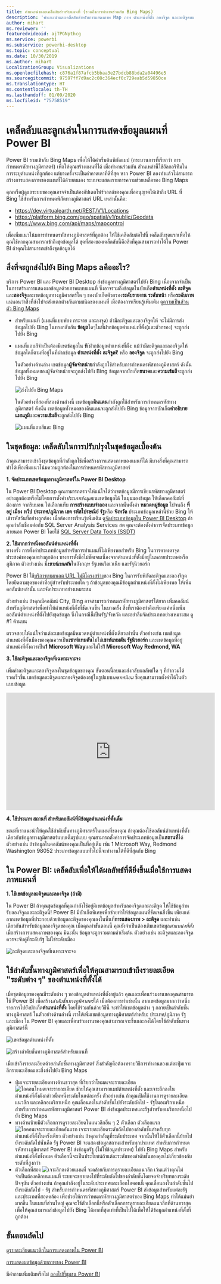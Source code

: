 ```yaml
---
title: คำแนะนำและเคล็ดลับสำหรับแผนที่ (รวมถึงการทำงานร่วมกับ Bing Maps)
description: 'คำแนะนำและเคล็ดลับสำหรับการแสดงภาพ Map ภาพ ตำแหน่งที่ตั้ง ลองจิจูด และละติจูดบน Power BI และวิธีการที่ฟังก์ชั่นเหล่านี้ทำงานกับ Bing Maps '
author: mihart
ms.reviewer: ''
featuredvideoid: ajTPGNpthcg
ms.service: powerbi
ms.subservice: powerbi-desktop
ms.topic: conceptual
ms.date: 10/30/2019
ms.author: mihart
LocalizationGroup: Visualizations
ms.openlocfilehash: c876a1f87afcb5bbaa3e27bdcb88bda2a04496e5
ms.sourcegitcommit: 97597ff7d9ac2c08c364ecf0c729eab5d59850ce
ms.translationtype: HT
ms.contentlocale: th-TH
ms.lasthandoff: 01/09/2020
ms.locfileid: "75758519"
---
```

# <a name="tips-and-tricks-for-power-bi-map-visualizations"></a>เคล็ดลับและลูกเล่นในการแสดงข้อมูลแผนที่ Power BI
Power BI รวมเข้ากับ Bing Maps เพื่อให้ได้ค่าเริ่มต้นพิกัดแมป (กระบวนการที่เรียกว่า การกำหนดรหัสทางภูมิศาสตร์) เพื่อให้คุณสร้างแผนที่ได้ เมื่อทำงานร่วมกัน ส่วนเหล่านี้ใช้อัลกอริทึมในการระบุตำแหน่งที่ถูกต้อง แต่บางครั้งจะเป็นค่าคาดเดาที่ดีที่สุด หาก Power BI ลองทำแล้วไม่สามารถสร้างการแสดงภาพของแผนที่ได้ด้วยตนเอง ระบบจะแสดงรายการความช่วยเหลือของ Bing Maps 

คุณหรือผู้ดูแลระบบของคุณอาจจำเป็นต้องอัปเดตไฟร์วอลล์ของคุณเพื่ออนุญาตให้เข้าถึง URL ที่ Bing ใช้สำหรับการกำหนดพิกัดทางภูมิศาสตร์  URL เหล่านั้นคือ:
* https://dev.virtualearth.net/REST/V1/Locations
* https://platform.bing.com/geo/spatial/v1/public/Geodata
* https://www.bing.com/api/maps/mapcontrol

เพื่อเพิ่มแนวโน้มการกำหนดรหัสทางภูมิศาสตร์ที่ถูกต้อง ให้ใช้เคล็ดลับต่อไปนี้ เคล็ดลับชุดแรกเพื่อให้คุณใช้หากคุณสามารถเข้าถึงชุดข้อมูลได้ ชุดที่สองของเคล็ดลับนี้คือสิ่งที่คุณสามารถทำได้ใน Power BI ถ้าคุณไม่สามารถเข้าถึงชุดข้อมูลได้ 

## <a name="what-is-sent-to-bing-maps"></a>สิ่งที่จะถูกส่งไปยัง Bing Maps aคืออะไร?
บริการ Power BI และ Power BI Desktop ส่งข้อมูลทางภูมิศาสตร์ไปยัง Bing เนื่องจากจำเป็นในการสร้างการแสดงผลข้อมูลด้วยภาพแบบแผนที่ ซึ่งอาจรวมถึงข้อมูลในบักเก็ต**ตำแหน่งที่ตั้ง** **ละติจูด**และ**ลองจิจู**และเขตข้อมูลทางภูมิศาสตร์ใด ๆ ของบักเก็ตตัวกรอง**ระดับรายงาน** **ระดับหน้า** หรือ**ระดับภาพ** แน่นอนว่าสิ่งที่ส่งไปจะส่งแตกต่างกันตามชนิดของแผนที่ เมื่อต้องการเรียนรู้เพิ่มเติม ดู[ความเป็นส่วนตัว Bing Maps](https://go.microsoft.com/fwlink/?LinkID=248686)

* สำหรับแผนที่ (แผนที่แบบฟอง กระจาย และลงจุด) ถ้ามีละติจูดและลองจิจูดให้ จะไม่มีการส่งข้อมูลไปยัง Bing ในทางกลับกัน **ข้อมูล**ใดๆในที่ฝากข้อมูลตำแหน่งที่ตั้ง(และตัวกรอง) จะถูกส่งไปยัง Bing     

* แผนที่แถบสีจำเป็นต้องมีเขตข้อมูลใน **ท**ี ่ฝากข้อมูลตำแหน่งที่ตั้ง: แม้ว่ามีละติจูดและลองจิจูดให้ ข้อมูลใดก็ตามที่อยู่ในที่ฝากข้อมูล **ตำแหน่งที่ตั้ง** **ละจิจูด₹** หรือ **ลองจิจูด** จะถูกส่งไปยัง Bing
  
    ในตัวอย่างด้านล่าง เขตข้อมูล**ผู้จัดจำหน่าย**กำลังถูกใช้สำหรับการกำหนดรหัสทางภูมิศาสตร์ ดังนั้น ข้อมูลทั้งหมดของผู้จัดจำหน่ายจะถูกส่งไปยัง Bing ข้อมูลจากบักเก็ต**ขนาด**และ**ความเข้มสี**จะถูกส่งไปยัง Bing
  
    ![ส่งไปยัง Bing Maps](./media/power-bi-map-tips-and-tricks/power-bi-sent-to-bing-new.png)
  
    ในตัวอย่างที่สองที่สองด้านล่างนี้ เขตข้อมูล**ดินแดน**กำลังถูกใช้สำหรับการกำหนดรหัสทางภูมิศาสตร์ ดังนั้น เขตข้อมูลทั้งหมดของดินแดนจะถูกส่งไปยัง Bing ข้อมูลจากบักเก็ต**คำอธิบายแผนภูมิ**และ**ความเข้มสี**จะถูกส่งไปยัง Bing
  
    ![แผนที่แถบสีและ Bing](./media/power-bi-map-tips-and-tricks/power-bi-filled-map.png)

## <a name="in-the-dataset-tips-to-improve-the-underlying-dataset"></a>ในชุดข้อมูล: เคล็ดลับในการปรับปรุงในชุดข้อมูลเบื้องต้น
ถ้าคุณสามารถเข้าถึงชุดข้อมูลที่กำลังถูกใช้เพื่อสร้างการแสดงภาพของแผนที่ได้ มีบางสิ่งที่คุณสามารถทำได้เพื่อเพิ่มแนวโน้มความถูกต้องในการกำหนดรหัสทางภูมิศาสตร์

**1. จัดประเภทเขตข้อมูลทางภูมิศาสตร์ใน Power BI Desktop**

ใน Power BI Desktop คุณสามารถตรวจให้แน่ใจได้ว่าเขตข้อมูลมีการเขียนรหัสทางภูมิศาสตร์อย่างถูกต้องหรือไม่โดยการตั้งค่า*ประเภทข้อมูล*บนเขตข้อมูลได้ ในมุมมองข้อมูล ให้เลือกคอลัมน์ที่ต้องการ จากริบบอน ให้เลือกแท็บ **การสร้างแบบจำลอง** และจากนั้นตั้งค่า **หมวดหมู่ข้อมูล** ไปจนถึง **ที่อยู่** **เมือง** **ทวีป** **ประเทศ/ภูมิภาค** **เขต** **รหัสไปรษณีย์** **รัฐ**หรือ **จังหวัด** ประเภทข้อมูลเหล่านี้ช่วย Bing ให้เข้ารหัสวันที่อย่างถูกต้อง เมื่อต้องการเรียนรู้เพิ่มเติม ดู[จัดประเภทข้อมูลใน Power BI Desktop](../desktop-data-categorization.md) ถ้าคุณกำลังเชื่อมต่อกับ SQL Server Analysis Services สด คุณจะต้องตั้งค่าการจัดประเภทข้อมูลภายนอก Power BI โดยใช้ [SQL Server Data Tools (SSDT)](https://docs.microsoft.com/sql/ssdt/download-sql-server-data-tools-ssdt)

**2. ใช้มากกว่าหนึ่งคอลัมน์ตำแหน่งที่ตั้ง**    
 บางครั้ง การตั้งค่าประเภทข้อมูลสำหรับการทำแผนที่ไม่เพียงพอสำหรับ Bing ในการคาดเดาจุดประสงค์ของคุณอย่างถูกต้อง บางการตั้งชื่อไม่ชัดเจนเนื่องจากตำแหน่งที่ตั้งมีอยู่ในหลายประเทศหรือภูมิภาค ตัวอย่างเช่น มี***เซาท์แทมตัน***ในอังกฤษ รัฐเพนวิลเวเนีย และรัฐนิวยอร์ก

Power BI ใช้[บริการเทมเพลต URL ไม่มีโครงสร้าง](https://msdn.microsoft.com/library/ff701714.aspx)ของ Bing ในการรับพิกัดละติจูดและลองจิจูดโดยยึดตามชุดของค่าที่อยู่สำหรับประเทศใด ๆ ถ้าข้อมูลของคุณมีข้อมูลตำแหน่งที่ตั้งไม่เพียงพอ ให้เพิ่มคอลัมน์เหล่านั้น และจัดประเภทอย่างเหมาะสม

 ตัวอย่างเช่น ถ้าคุณมีคอลัมน์ City, Bing อาจสามารถกำหนดรหัสทางภูมิศาสตร์ได้ยาก เพิ่มคอลัมน์สำหรับภูมิศาสตร์เพื่อทำให้ตำแหน่งที่ตั้งที่ชัดเจนขึ้น  ในบางครั้ง สิ่งที่เราต้องทำคือเพียงแค่หนึ่งเพิ่มคอลัมน์ตำแหน่งที่ตั้งไปยังชุดข้อมูล ซึ่งในกรณีนี้เป็นรัฐ/จังหวัด และอย่าลืมจัดประเภทอย่างเหมาะสม ดู #1 ด้านบน

ตรวจสอบให้แน่ใจว่าแต่ละเขตข้อมูลมีหมวดหมู่ตำแหน่งที่ตั้งเดียวเท่านั้น ตัวอย่างเช่น เขตข้อมูลตำแหน่งที่ตั้งเมืองของคุณควรเป็น**เซาท์แทมตัน**ไม่ใช่**เซาท์แทมตัน รัฐนิวยอร์ก**  และเขตข้อมูลที่อยู่ตำแหน่งที่ตั้งควรเป็น**1 Microsoft Way**และไม่ใช่**1 Microsoft Way Redmond, WA**

**3. ใช้ละติจูดและลองจิจูดที่เฉพาะเจาะจง**

เพิ่มค่าละติจูดและลองจิจูดลงในชุดข้อมูลของคุณ ขั้นตอนนี้ลบและส่งกลับผลลัพธ์ใด ๆ ที่กำกวมได้รวดเร็วขึ้น เขตข้อมูลละติจูดและลองจิจูดต้องอยู่ในรูปแบบ*เลขทศนิยม* ซึ่งคุณสามารถตั้งค่าได้ในตัวแบบข้อมูล

<iframe width="560" height="315" src="https://www.youtube.com/embed/ajTPGNpthcg" frameborder="0" allowfullscreen></iframe>

**4. ใช้ประเภท สถานที่ สำหรับคอลัมน์ที่มีข้อมูลตำแหน่งที่ตั้งเต็ม**

ขณะที่เราแนะนำให้คุณใช้ลำดับชั้นทางภูมิศาสตร์ในแผนที่ของคุณ ถ้าคุณต้องใช้คอลัมน์ตำแหน่งที่ตั้งเดียวกับข้อมูลทางภูมิศาสตร์แบบเต็มรูปแบบ คุณสามารถตั้งค่าการจัดประเภทข้อมูลเป็น**สถานที่**ได้ ตัวอย่างเช่น ถ้าข้อมูลในคอลัมน์ของคุณเป็นที่อยู่เต็ม เช่น 1 Microsoft Way, Redmond Washington 98052 ประเภทข้อมูลแบบทั่วไปนี้จะทำงานได้ที่ดีที่สุดกับ Bing 

## <a name="in-power-bi-tips-to-get-better-results-when-using-map-visualizations"></a>ใน Power BI: เคล็ดลับเพื่อให้ได้ผลลัพธ์ที่ดียิ่งขึ้นเมื่อใช้การแสดงภาพแผนที่
**1. ใช้เขตข้อมูลละติจูดและลองจิจูด (ถ้ามี)**

ใน Power BI ถ้าคุณชุดข้อมูลที่คุณกำลังใช้อยู่มีเขตข้อมูลสำหรับลองจิจูดและละติจูด ให้ใช้ข้อมูลำหรับลองจิจูดและละติจูดนี้!  Power BI มีบักเก็ตพิเศษเพื่อช่วยทำให้ข้อมูลแผนที่ชัดเจนยิ่งขึ้น เพียงแค่ลากเขตข้อมูลที่ประกอบด้วยข้อมูลละติจูดของคุณลงในพื้นที่**การแสดงภาพ > ละติจูด**  และทำเช่นเดียวกันสำหรับข้อมูลลองจิจูดของคุณ เมื่อคุณทำขั้นตอนนี้ คุณยังจำเป็นต้องเติมเขตข้อมูล*ตำแหน่งที่ตั้ง*เมื่อสร้างการแสดงภาพของคุณ มิฉะนั้น ข้อมูลจะถูกรวมตามค่าเริ่มต้น ตัวอย่างเช่น ละติจูดและลองจิจูดควรจะจับคู่ที่ระดับรัฐ ไม่ใช่ระดับเมือง

![ละติจูดและลองจิจูดที่เฉพาะเจาะจง](./media/power-bi-map-tips-and-tricks/pbi_latitude.png) 

## <a name="use-geo-hierarchies-so-you-can-drill-down-to-different-levels-of-location"></a>ใช้ลำดับชั้นทางภูมิศาสตร์เพื่อให้คุณสามารถเข้าถึงรายละเอียด "ระดับต่าง ๆ" ของตำแหน่งที่ตั้งได้
เมื่อชุดข้อมูลของคุณมีระดับต่าง ๆ ของข้อมูลตำแหน่งที่ตั้งอยู่แล้ว คุณและเพื่อนร่วมงานของคุณสามารถใช้ Power BI เพื่อสร้าง*ลำดับชั้นทางภูมิศาสตร์*ได้ เมื่อต้องการทำเช่นนั้น ลากเขตข้อมูลมากกว่าหนึ่งรายการไปยังบักเก็ต**ตำแหน่งที่ตั้ง** โดยใช้ร่วมกันด้วยวิธีนี้ จะทำให้เขตข้อมูลต่าง ๆ กลายเป็นลำดับชั้นทางภูมิศาสตร์ ในตัวอย่างด้านล่างนี้ เราได้เพิ่มเขตข้อมูลทางภูมิศาสตร์สำหรับ: ประเทศ/ภูมิภาค รัฐ และเมือง ใน Power BI คุณและเพื่อนร่วมงานของคุณสามารถเจาะขึ้นและลงได้โดยใช้ลำดับชั้นทางภูมิศาสตร์นี้

  ![เขตข้อมูลตำแหน่งที่ตั้ง](./media/power-bi-map-tips-and-tricks/power-bi-hierarchy.png)

   ![สร้างลำดับชั้นทางภูมิศาสตร์สำหรับแผนที่](./media/power-bi-map-tips-and-tricks/power-bi-geo.gif)

เมื่อเข้าถึงรายละเอียดด้วยลำดับชั้นทางภูมิศาสตร์ สิ่งสำคัญคือต้องทราบวิธีการทำงานของแต่ละปุ่มเจาะลึกรายละเอียดและสิ่งส่งไปยัง Bing Maps 

* ปุ่มเจาะรายละเอียดทางด้านขวาสุด ที่เรียกว่าโหมดเจาะรายละเอียด ![ไอคอนโหมดเจาะรายละเอียด](media/power-bi-map-tips-and-tricks/power-bi-drill-down.png) ช่วยให้คุณสามารถแมปตำแหน่งที่ตั้ง และเจาะลึกลงในตำแหน่งที่ตั้งดังกล่าวนั้นหนึ่งระดับในแต่ละครั้ง ตัวอย่างเช่น ถ้าคุณเปิดใช้งานการดูรายละเอียดแนวลึก และคลิกอเมริกาเหนือ คุณเลื่อนลงในลำดับชั้นไปยังระดับถัดไป - รัฐในอเมริกาเหนือ สำหรับการกำหนดรหัสทางภูมิศาสตร์ Power BI ส่งข้อมูลประเทศและรัฐสำหรับอเมริกาเหนือไปยัง Bing Maps  
* ทางด้านซ้ายมีตัวเลือกการดูรายละเอียดในแนวลึกอื่น ๆ 2 ตัวเลือก ตัวเลือกแรก ![ไอคอนเจาะรายละเอียดอันแรก](media/power-bi-map-tips-and-tricks/power-bi-drill-down2.png) เจาะรายละเอียดระดับถัดไปของลำดับชั้นสำหรับทุกตำแหน่งที่ตั้งในครั้งเดียว ตัวอย่างเช่น ถ้าคุณกำลังดูที่ระดับประเทศ จากนั้นให้ใช้ตัวเลือกนี้ย้ายไปยังระดับถัดไปนั่นคือ รัฐ Power BI จะแสดงข้อมูลสถานะสำหรับทุกประเทศ สำหรับการกำหนดรหัสทางภูมิศาสตร์ Power BI ส่งข้อมูลรัฐ (ไม่ใช่ข้อมูลประเทศ) ไปยัง Bing Maps สำหรับตำแหน่งที่ตั้งทั้งหมด ตัวเลือกนี้จะเป็นประโยชน์ถ้าแต่ละระดับของลำดับชั้นของคุณไม่เกี่ยวข้องกับระดับที่สูงกว่า 
* ตัวเลือกที่สอง ![เจาะลึกลงด้วยแผนที่](./media/power-bi-map-tips-and-tricks/power-bi-drill-down3.png) จะคล้ายกับการดูรายละเอียดแนวลึก เว้นแต่ว่าคุณไม่จำเป็นต้องคลิกบนแผนที่  ระบบจะขยายลงไปที่ระดับถัดไปของลำดับชั้นโดยจดจำบริบทของระดับปัจจุบัน ตัวอย่างเช่น ถ้าคุณกำลังอยู่ในระดับประเทศและเลือกไอคอนนี้ คุณเลื่อนลงในลำดับชั้นไปยังระดับถัดไป - รัฐ สำหรับการกำหนดรหัสทางภูมิศาสตร์ Power BI ส่งข้อมูลสำหรับแต่ละรัฐและประเทศที่สอดคล้อง เพื่อช่วยให้การกำหนดรหัสทางภูมิศาสตร์ของ Bing Maps ทำได้แม่นยำมากขึ้น ในแผนที่ส่วนใหญ่ คุณจะใช้ตัวเลือกนี้หรือตัวเลือกการดูรายละเอียดแนวลึกที่ด้านขวาสุด เพื่อให้คุณสามารถส่งข้อมูลไปยัง Bing ได้มากที่สุดเท่าที่เป็นไปได้เพื่อให้ได้ข้อมูลตำแหน่งที่ตั้งที่ถูกต้อง 

## <a name="next-steps"></a>ขั้นตอนถัดไป
[ดูรายละเอียดแนวลึกในการแสดงภาพใน Power BI](../consumer/end-user-drill.md)

[การแสดงผลข้อมูลด้วยภาพของ Power BI](power-bi-report-visualizations.md)

มีคำถามเพิ่มเติมหรือไม่ [ลองไปที่ชุมชน Power BI](https://community.powerbi.com/)

